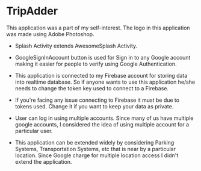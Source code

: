# TripAdder

This application was a part of my self-interest. The logo in this application was made using Adobe Photoshop. 

- Splash Activity extends AwesomeSplash Activity. 

- GoogleSignInAccount button is used for Sign in to any Google account making it easier for people to verify using Google Authentication. 

- This application is connected to my Firebase account for storing data into realtime database. So if anyone wants to use this application he/she needs to change the token key used to connect to a Firebase. 

- If you're facing any issue connecting to Firebase it must be due to tokens used. Change it if you want to keep your data as private. 

- User can log in using multiple accounts. Since many of us have multiple google accounts, I considered the idea of using multiple account for a particular user.

- This application can be extended widely by considering Parking Systems, Transportation Systems, etc that is near by a particular location. Since Google charge for multiple location access I didn't extend the application.
